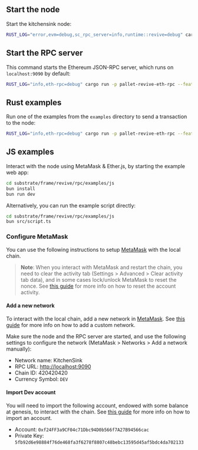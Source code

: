 ## Start the node

Start the kitchensink node:

```bash
RUST_LOG="error,evm=debug,sc_rpc_server=info,runtime::revive=debug" cargo run --bin substrate-node -- --dev
```

## Start the RPC server

This command starts the Ethereum JSON-RPC server, which runs on `localhost:9090` by default:

```bash
RUST_LOG="info,eth-rpc=debug" cargo run -p pallet-revive-eth-rpc --features dev
```

## Rust examples

Run one of the examples from the `examples` directory to send a transaction to the node:

```bash
RUST_LOG="info,eth-rpc=debug" cargo run -p pallet-revive-eth-rpc --features example --example deploy
```

## JS examples

Interact with the node using MetaMask & Ether.js, by starting the example web app:

```bash
cd substrate/frame/revive/rpc/examples/js
bun install
bun run dev
```

Alternatively, you can run the example script directly:

```bash
cd substrate/frame/revive/rpc/examples/js
bun src/script.ts
```

### Configure MetaMask

You can use the following instructions to setup [MetaMask] with the local chain.

> **Note**: When you interact with MetaMask and restart the chain, you need to clear the activity tab (Settings >
Advanced > Clear activity tab data), and in some cases lock/unlock MetaMask to reset the nonce.
See [this guide][reset-account] for more info on how to reset the account activity.

#### Add a new network

To interact with the local chain, add a new network in [MetaMask].
See [this guide][add-network] for more info on how to add a custom network.

Make sure the node and the RPC server are started, and use the following settings to configure the network
(MetaMask > Networks > Add a network manually):

- Network name: KitchenSink
- RPC URL: <http://localhost:9090>
- Chain ID: 420420420
- Currency Symbol: `DEV`

#### Import Dev account

You will need to import the following account, endowed with some balance at genesis, to interact with the chain.
See [this guide][import-account] for more info on how to import an account.

- Account: `0xf24FF3a9CF04c71Dbc94D0b566f7A27B94566cac`
- Private Key: `5fb92d6e98884f76de468fa3f6278f8807c48bebc13595d45af5bdc4da702133`

[MetaMask]: https://metamask.io
[add-network]: https://support.metamask.io/networks-and-sidechains/managing-networks/how-to-add-a-custom-network-rpc/#adding-a-network-manually
[import-account]: https://support.metamask.io/managing-my-wallet/accounts-and-addresses/how-to-import-an-account/
[reset-account]: https://support.metamask.io/managing-my-wallet/resetting-deleting-and-restoring/how-to-clear-your-account-activity-reset-account

